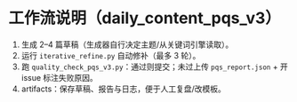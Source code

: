 # 工作流说明（daily_content_pqs_v3）
1) 生成 2–4 篇草稿（生成器自行决定主题/从关键词引擎读取）。
2) 运行 `iterative_refine.py` 自动修补（最多 3 轮）。
3) 跑 `quality_check_pqs_v3.py`：通过则提交；未过上传 `pqs_report.json` + 开 issue 标注失败原因。
4) artifacts：保存草稿、报告与日志，便于人工复盘/改模板。
